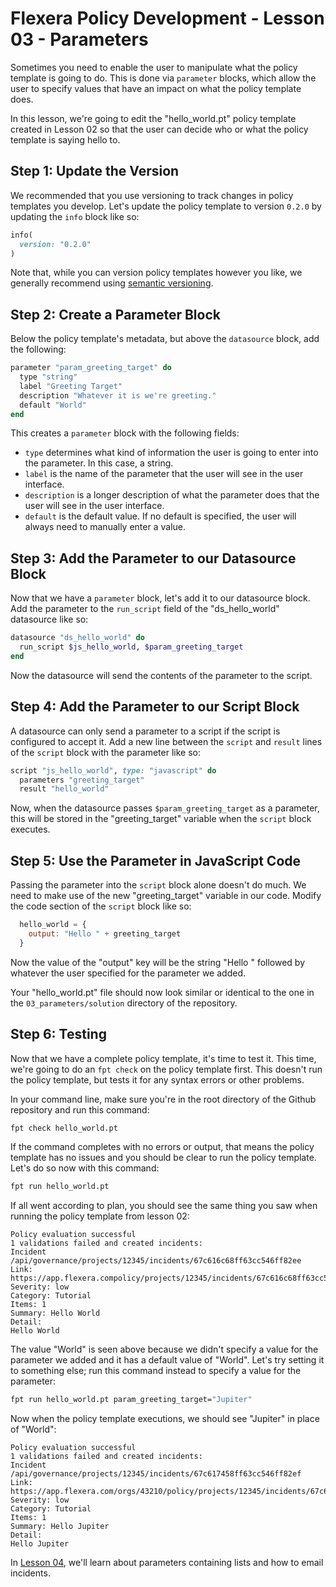 # Flexera Policy Development - Lesson 03 - Parameters

Sometimes you need to enable the user to manipulate what the policy template is going to do. This is done via `parameter` blocks, which allow the user to specify values that have an impact on what the policy template does.

In this lesson, we're going to edit the "hello_world.pt" policy template created in Lesson 02 so that the user can decide who or what the policy template is saying hello to.

## Step 1: Update the Version

We recommended that you use versioning to track changes in policy templates you develop. Let's update the policy template to version `0.2.0` by updating the `info` block like so:

```ruby
info(
  version: "0.2.0"
)
```

Note that, while you can version policy templates however you like, we generally recommend using [semantic versioning](https://github.com/flexera-public/policy_templates/blob/master/VERSIONING.md).

## Step 2: Create a Parameter Block

Below the policy template's metadata, but above the `datasource` block, add the following:

```ruby
parameter "param_greeting_target" do
  type "string"
  label "Greeting Target"
  description "Whatever it is we're greeting."
  default "World"
end
```

This creates a `parameter` block with the following fields:

* `type` determines what kind of information the user is going to enter into the parameter. In this case, a string.
* `label` is the name of the parameter that the user will see in the user interface.
* `description` is a longer description of what the parameter does that the user will see in the user interface.
* `default` is the default value. If no default is specified, the user will always need to manually enter a value.

## Step 3: Add the Parameter to our Datasource Block

Now that we have a `parameter` block, let's add it to our datasource block. Add the parameter to the `run_script` field of the "ds_hello_world" datasource like so:

```ruby
datasource "ds_hello_world" do
  run_script $js_hello_world, $param_greeting_target
end
```

Now the datasource will send the contents of the parameter to the script.

## Step 4: Add the Parameter to our Script Block

A datasource can only send a parameter to a script if the script is configured to accept it. Add a new line between the `script` and `result` lines of the `script` block with the parameter like so:

```ruby
script "js_hello_world", type: "javascript" do
  parameters "greeting_target"
  result "hello_world"
```

Now, when the datasource passes `$param_greeting_target` as a parameter, this will be stored in the "greeting_target" variable when the `script` block executes.

## Step 5: Use the Parameter in JavaScript Code

Passing the parameter into the `script` block alone doesn't do much. We need to make use of the new "greeting_target" variable in our code. Modify the code section of the `script` block like so:

```javascript
  hello_world = {
    output: "Hello " + greeting_target
  }
```

Now the value of the "output" key will be the string "Hello " followed by whatever the user specified for the parameter we added.

Your "hello_world.pt" file should now look similar or identical to the one in the `03_parameters/solution` directory of the repository.

## Step 6: Testing

Now that we have a complete policy template, it's time to test it. This time, we're going to do an `fpt check` on the policy template first. This doesn't run the policy template, but tests it for any syntax errors or other problems.

In your command line, make sure you're in the root directory of the Github repository and run this command:

```bash
fpt check hello_world.pt
```

If the command completes with no errors or output, that means the policy template has no issues and you should be clear to run the policy template. Let's do so now with this command:

```bash
fpt run hello_world.pt
```

If all went according to plan, you should see the same thing you saw when running the policy template from lesson 02:

```text
Policy evaluation successful
1 validations failed and created incidents:
Incident /api/governance/projects/12345/incidents/67c616c68ff63cc546ff82ee
Link: https://app.flexera.compolicy/projects/12345/incidents/67c616c68ff63cc546ff82ee
Severity: low
Category: Tutorial
Items: 1
Summary: Hello World
Detail:
Hello World
```

The value "World" is seen above because we didn't specify a value for the parameter we added and it has a default value of "World". Let's try setting it to something else; run this command instead to specify a value for the parameter:

```bash
fpt run hello_world.pt param_greeting_target="Jupiter"
```

Now when the policy template executions, we should see "Jupiter" in place of "World":

```text
Policy evaluation successful
1 validations failed and created incidents:
Incident /api/governance/projects/12345/incidents/67c617458ff63cc546ff82ef
Link: https://app.flexera.com/orgs/43210/policy/projects/12345/incidents/67c617458ff63cc546ff82ef
Severity: low
Category: Tutorial
Items: 1
Summary: Hello Jupiter
Detail:
Hello Jupiter
```

In [Lesson 04](https://github.com/flexera-public/policy_engine_training/blob/main/04_escalations/README.md), we'll learn about parameters containing lists and how to email incidents.
